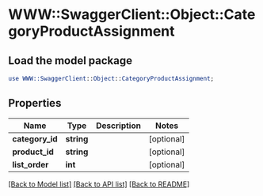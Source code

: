 # WWW::SwaggerClient::Object::CategoryProductAssignment

## Load the model package
```perl
use WWW::SwaggerClient::Object::CategoryProductAssignment;
```

## Properties
Name | Type | Description | Notes
------------ | ------------- | ------------- | -------------
**category_id** | **string** |  | [optional] 
**product_id** | **string** |  | [optional] 
**list_order** | **int** |  | [optional] 

[[Back to Model list]](../README.md#documentation-for-models) [[Back to API list]](../README.md#documentation-for-api-endpoints) [[Back to README]](../README.md)


